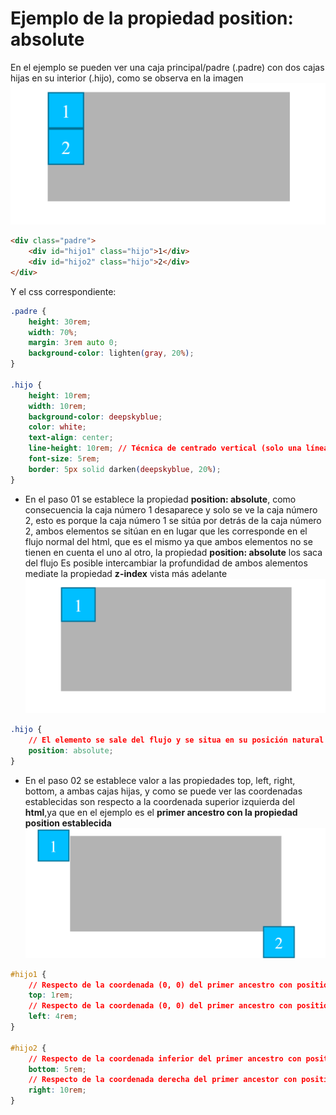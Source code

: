 # Ejemplo de la propiedad **position: absolute**
En el ejemplo se pueden ver una caja principal/padre (.padre) con dos cajas hijas en su interior (.hijo), como se observa en la imagen ![01-state](./doc/img/01-state.png)
```html
<div class="padre">
    <div id="hijo1" class="hijo">1</div>
    <div id="hijo2" class="hijo">2</div>
</div>
```
Y el css correspondiente: 
```css
.padre {
    height: 30rem;
    width: 70%;
    margin: 3rem auto 0;
    background-color: lighten(gray, 20%);
}

.hijo {
    height: 10rem;
    width: 10rem;
    background-color: deepskyblue;
    color: white;
    text-align: center;
    line-height: 10rem; // Técnica de centrado vertical (solo una línea)
    font-size: 5rem; 
    border: 5px solid darken(deepskyblue, 20%);
}
```

- En el paso 01 se establece la propiedad **position: absolute**, como consecuencia la caja número 1 desaparece y solo se ve la caja número 2, esto es porque la caja número 1 se sitúa por detrás de la caja número 2, ambos elementos se sitúan en en lugar que les corresponde en el flujo normal del html, que es el mismo ya que ambos elementos no se tienen en cuenta el uno al otro, la propiedad **position: absolute** los saca del flujo
Es posible intercambiar la profundidad de ambos alementos mediate la propiedad **z-index** vista más adelante
![02-state](./doc/img/02-state.png)
```css
.hijo {
    // El elemento se sale del flujo y se situa en su posición natural si tuviera propiedad static a no ser que le establezca top, left, ...
    position: absolute; 
}
```

- En el paso 02 se establece valor a las propiedades top, left, right, bottom, a ambas cajas hijas, y como se puede ver las coordenadas establecidas son respecto a la coordenada superior izquierda del **html**,ya que en el ejemplo es el **primer ancestro con la propiedad position establecida**
![03-state](./doc/img/03-state.png)
```css
#hijo1 {
    // Respecto de la coordenada (0, 0) del primer ancestro con position establecido
    top: 1rem; 
    // Respecto de la coordenada (0, 0) del primer ancestro con position establecido
    left: 4rem; 
}

#hijo2 {
    // Respecto de la coordenada inferior del primer ancestro con position establecida
    bottom: 5rem; 
    // Respecto de la coordenada derecha del primer ancestor con position establecida
    right: 10rem; 
}
```

